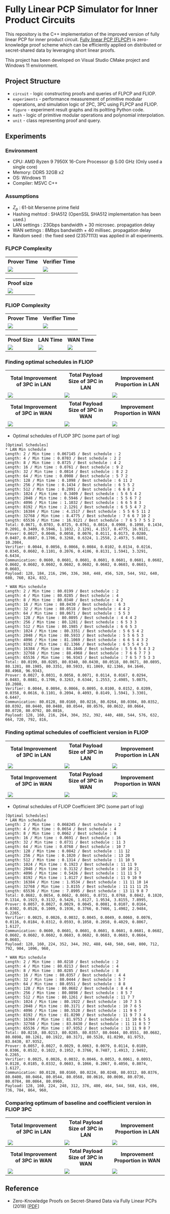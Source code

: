 # Fully Linear PCP Simulator for Inner Product Circuits

This repository is the C++ implementation of the improved version of fully linear PCP for inner product circuit.
[Fully linear PCP (FLPCP)](https://eprint.iacr.org/2019/188.pdf) is zero-knowledge proof scheme which can be efficiently applied on distributed or secret-shared data by leveraging short linear proofs.

This project has been developed on Visual Studio CMake project and Windows 11 environment.

## Project Structure

* `circuit` - logic constructing proofs and queries of FLPCP and FLIOP.
* `experiments` - performance measurement of primitive modular operations, and simulation logic of 2PC, 3PC using FLPCP and FLIOP.
* `figure` - experiment result graphs and its poltting Python code.
* `math` - logic of primitive modular operations and polynomial interpolation.
* `unit` - class representing proof and query.

## Experiments

### Environment

* CPU: AMD Ryzen 9 7950X 16-Core Processor @ 5.00 GHz (Only used a single core)
* Memory: DDR5 32GB x2
* OS: Windows 11
* Compiler: MSVC C++

### Assumptions

* $Z_p$ : 61-bit Mersenne prime field
* Hashing mehtod : SHA512 (OpenSSL SHA512 implementation has been used.)
* LAN settings : 23Gbps bandwidth + 30 microsec. propagation delay
* WAN settings : 8Mbps bandwidth + 40 millisec. propagation delay
* Random seed : the fixed seed (23571113) was applied in all experiments.

### FLPCP Complexity

<div align="center">
  <table>
    <tr>
      <th> Prover Time </th>
      <th> Verifier Time </th>
    </tr>
    <tr>
      <td> <img src="./figure/FLPCP/prover_time.png" /> </td>
      <td> <img src="./figure/FLPCP/verifier_time.png" /> </td>
    </tr>
  </table>
</div>

<div align="center" style="width: 33%">
  <table>
    <tr>
      <th> Proof size </th>
    </tr>
    <tr>
      <td> <img src="./figure/FLPCP/proof_size.png" /> </td>
    </tr>
  </table>
</div>

### FLIOP Complexity

<div align="center">
  <table>
    <tr>
      <th> Prover Time </th>
      <th> Verifier Time </th>
    </tr>
    <tr>
      <td> <img src="./figure/FLIOP/prover_time.png" /> </td>
      <td> <img src="./figure/FLIOP/verifier_time.png" /> </td>
    </tr>
  </table>
</div>

<div align="center">
  <table>
    <tr>
      <th> Proof Size </th>
      <th> LAN Time </th>
      <th> WAN Time </th>
    </tr>
    <tr>
      <td> <img src="./figure/FLIOP/proof_size.png" /> </td>
      <td> <img src="./figure/FLIOP/lan_time.png" /> </td>
      <td> <img src="./figure/FLIOP/wan_time.png" /> </td>
    </tr>
  </table>
</div>

### Finding optimal schedules in FLIOP

<div align="center">
  <table>
    <tr>
      <th> Total Improvement of 3PC in LAN </th>
      <th> Total Payload Size of 3PC in LAN </th>
      <th> Improvement Proportion in LAN </th>
    </tr>
    <tr>
      <td> <img src="./figure/mpc_baseline/3pc_lan_total.png" /> </td>
      <td> <img src="./figure/mpc_baseline/3pc_lan_payload.png" /> </td>
      <td> <img src="./figure/mpc_baseline/lan_portion.png" /> </td>
    </tr>
    <tr>
      <th> Total Improvement of 3PC in WAN </th>
      <th> Total Payload Size of 3PC in WAN </th>
      <th> Improvement Proportion in WAN </th>
    </tr>
    <tr>
      <td> <img src="./figure/mpc_baseline/3pc_wan_total.png" /> </td>
      <td> <img src="./figure/mpc_baseline/3pc_wan_payload.png" /> </td>
      <td> <img src="./figure/mpc_baseline/wan_portion.png" /> </td>
    </tr>
  </table>
</div>

* Optimal schedules of FLIOP 3PC (some part of log)

```
[Optimal Schedules]
* LAN Min schedule
Length: 2 / Min time : 0.067145 / Best schedule : 2
Length: 4 / Min time : 0.0703 / Best schedule : 2 2
Length: 8 / Min time : 0.0725 / Best schedule : 4 2
Length: 16 / Min time : 0.0761 / Best schedule : 9 2
Length: 32 / Min time : 0.0814 / Best schedule : 8 2 2
Length: 64 / Min time : 0.0908 / Best schedule : 5 7 2
Length: 128 / Min time : 0.1098 / Best schedule : 6 11 2
Length: 256 / Min time : 0.1434 / Best schedule : 6 5 5 2
Length: 512 / Min time : 0.2091 / Best schedule : 6 6 8 2
Length: 1024 / Min time : 0.3409 / Best schedule : 5 6 5 4 2
Length: 2048 / Min time : 0.5946 / Best schedule : 5 5 6 7 2
Length: 4096 / Min time : 1.1032 / Best schedule : 6 6 5 8 3
Length: 8192 / Min time : 2.1291 / Best schedule : 6 5 5 4 7 2
Length: 16384 / Min time : 4.1517 / Best schedule : 5 5 6 5 11 2
Length: 32768 / Min time : 8.4775 / Best schedule : 7 6 6 7 10 2
Length: 65536 / Min time : 16.9121 / Best schedule : 7 6 5 7 5 5 2
Total: 0.0671, 0.0703, 0.0725, 0.0761, 0.0814, 0.0908, 0.1098, 0.1434, 0.2091, 0.3409, 0.5946, 1.1032, 2.1291, 4.1517, 8.4775, 16.9121,
Prover: 0.0027, 0.0046, 0.0058, 0.0076, 0.0111, 0.0173, 0.0280, 0.0487, 0.0887, 0.1706, 0.3268, 0.6324, 1.2558, 2.4973, 5.0881, 10.2084,
Verifier: 0.0044, 0.0056, 0.0066, 0.0084, 0.0102, 0.0134, 0.0216, 0.0345, 0.0602, 0.1101, 0.2076, 0.4106, 0.8131, 1.5941, 3.3291, 6.6434,
Communication: 0.0600, 0.0601, 0.0601, 0.0601, 0.0601, 0.0601, 0.0602, 0.0602, 0.0602, 0.0602, 0.0602, 0.0602, 0.0602, 0.0603, 0.0603, 0.0603,
Payload: 128, 184, 216, 296, 336, 368, 448, 456, 520, 544, 592, 640, 680, 760, 824, 832,

* WAN Min schedule
Length: 2 / Min time : 80.0199 / Best schedule : 2
Length: 4 / Min time : 80.0285 / Best schedule : 4
Length: 8 / Min time : 80.0340 / Best schedule : 4 2
Length: 16 / Min time : 80.0430 / Best schedule : 6 3
Length: 32 / Min time : 80.0518 / Best schedule : 4 4 2
Length: 64 / Min time : 80.0671 / Best schedule : 5 5 3
Length: 128 / Min time : 80.0895 / Best schedule : 4 4 4 2
Length: 256 / Min time : 80.1281 / Best schedule : 6 5 3 3
Length: 512 / Min time : 80.1985 / Best schedule : 6 6 5 3
Length: 1024 / Min time : 80.3351 / Best schedule : 5 6 5 4 2
Length: 2048 / Min time : 80.5933 / Best schedule : 5 5 6 5 3
Length: 4096 / Min time : 81.1069 / Best schedule : 6 6 5 4 3 2
Length: 8192 / Min time : 82.1366 / Best schedule : 6 5 5 4 5 3
Length: 16384 / Min time : 84.1646 / Best schedule : 5 5 6 5 4 3 2
Length: 32768 / Min time : 88.4968 / Best schedule : 7 6 6 7 7 3
Length: 65536 / Min time : 96.9343 / Best schedule : 7 6 5 7 5 3 3
Total: 80.0199, 80.0285, 80.0340, 80.0430, 80.0518, 80.0671, 80.0895, 80.1281, 80.1985, 80.3351, 80.5933, 81.1069, 82.1366, 84.1646, 88.4968, 96.9343,
Prover: 0.0027, 0.0031, 0.0058, 0.0071, 0.0114, 0.0167, 0.0294, 0.0483, 0.0881, 0.1706, 0.3263, 0.6344, 1.2553, 2.4985, 5.0875, 10.2080,
Verifier: 0.0044, 0.0094, 0.0066, 0.0095, 0.0100, 0.0152, 0.0209, 0.0358, 0.0616, 0.1101, 0.2094, 0.4093, 0.8149, 1.5941, 3.3301, 6.6447,
Communication: 80.0128, 80.0160, 80.0216, 80.0264, 80.0304, 80.0352, 80.0392, 80.0440, 80.0488, 80.0544, 80.0576, 80.0632, 80.0664, 80.0720, 80.0792, 80.0816,
Payload: 128, 160, 216, 264, 304, 352, 392, 440, 488, 544, 576, 632, 664, 720, 792, 816,
```

### Finding optimal schedules of coefficient version in FLIOP

<div align="center">
  <table>
    <tr>
      <th> Total Improvement of 3PC in LAN </th>
      <th> Total Payload Size of 3PC in LAN </th>
      <th> Improvement Proportion in LAN </th>
    </tr>
    <tr>
      <td> <img src="./figure/mpc_coefficient/3pc_lan_total.png" /> </td>
      <td> <img src="./figure/mpc_coefficient/3pc_lan_payload.png" /> </td>
      <td> <img src="./figure/mpc_coefficient/lan_portion.png" /> </td>
    </tr>
    <tr>
      <th> Total Improvement of 3PC in WAN </th>
      <th> Total Payload Size of 3PC in WAN </th>
      <th> Improvement Proportion in WAN </th>
    </tr>
    <tr>
      <td> <img src="./figure/mpc_coefficient/3pc_wan_total.png" /> </td>
      <td> <img src="./figure/mpc_coefficient/3pc_wan_payload.png" /> </td>
      <td> <img src="./figure/mpc_coefficient/wan_portion.png" /> </td>
    </tr>
  </table>
</div>

* Optimal schedules of FLIOP Coefficient 3PC (some part of log)

```
[Optimal Schedules]
* LAN Min schedule
Length: 2 / Min time : 0.068245 / Best schedule : 2
Length: 4 / Min time : 0.0654 / Best schedule : 4
Length: 8 / Min time : 0.0662 / Best schedule : 8
Length: 16 / Min time : 0.0691 / Best schedule : 16
Length: 32 / Min time : 0.0731 / Best schedule : 11 3
Length: 64 / Min time : 0.0768 / Best schedule : 10 7
Length: 128 / Min time : 0.0842 / Best schedule : 11 12
Length: 256 / Min time : 0.1020 / Best schedule : 13 20
Length: 512 / Min time : 0.1314 / Best schedule : 11 10 5
Length: 1024 / Min time : 0.1923 / Best schedule : 11 11 9
Length: 2048 / Min time : 0.3132 / Best schedule : 10 10 21
Length: 4096 / Min time : 0.5426 / Best schedule : 11 11 5 7
Length: 8192 / Min time : 1.0127 / Best schedule : 11 9 10 9
Length: 16384 / Min time : 1.9534 / Best schedule : 11 11 10 14
Length: 32768 / Min time : 3.8155 / Best schedule : 11 11 11 25
Length: 65536 / Min time : 7.8995 / Best schedule : 13 11 9 8 7
Total: 0.0682, 0.0654, 0.0662, 0.0691, 0.0731, 0.0768, 0.0842, 0.1020, 0.1314, 0.1923, 0.3132, 0.5426, 1.0127, 1.9534, 3.8155, 7.8995,
Prover: 0.0057, 0.0027, 0.0029, 0.0045, 0.0081, 0.0107, 0.0164, 0.0302, 0.0528, 0.1009, 0.1936, 0.3766, 0.7466, 1.4902, 2.9484, 6.2265,
Verifier: 0.0025, 0.0026, 0.0032, 0.0045, 0.0049, 0.0060, 0.0076, 0.0116, 0.0184, 0.0312, 0.0593, 0.1058, 0.2058, 0.4029, 0.8067, 1.6127,
Communication: 0.0600, 0.0601, 0.0601, 0.0601, 0.0601, 0.0601, 0.0602, 0.0602, 0.0602, 0.0602, 0.0603, 0.0602, 0.0603, 0.0603, 0.0604, 0.0603,
Payload: 128, 160, 224, 352, 344, 392, 488, 648, 560, 640, 800, 712, 792, 904, 1096, 960,

* WAN Min schedule
Length: 2 / Min time : 80.0210 / Best schedule : 2
Length: 4 / Min time : 80.0213 / Best schedule : 4
Length: 8 / Min time : 80.0285 / Best schedule : 8
Length: 16 / Min time : 80.0357 / Best schedule : 4 4
Length: 32 / Min time : 80.0444 / Best schedule : 5 7
Length: 64 / Min time : 80.0551 / Best schedule : 8 8
Length: 128 / Min time : 80.0682 / Best schedule : 8 4 4
Length: 256 / Min time : 80.0898 / Best schedule : 8 5 7
Length: 512 / Min time : 80.1261 / Best schedule : 11 7 7
Length: 1024 / Min time : 80.1922 / Best schedule : 10 7 3 5
Length: 2048 / Min time : 80.3171 / Best schedule : 10 7 6 5
Length: 4096 / Min time : 80.5528 / Best schedule : 11 9 6 7
Length: 8192 / Min time : 81.0290 / Best schedule : 11 9 7 3 4
Length: 16384 / Min time : 81.9753 / Best schedule : 11 10 6 5 5
Length: 32768 / Min time : 83.8430 / Best schedule : 11 11 8 5 7
Length: 65536 / Min time : 87.9352 / Best schedule : 13 11 9 8 7
Total: 80.0210, 80.0213, 80.0285, 80.0357, 80.0444, 80.0551, 80.0682, 80.0898, 80.1261, 80.1922, 80.3171, 80.5528, 81.0290, 81.9753, 83.8430, 87.9352,
Prover: 0.0057, 0.0027, 0.0029, 0.0063, 0.0079, 0.0114, 0.0189, 0.0306, 0.0532, 0.1022, 0.1952, 0.3766, 0.7487, 1.4913, 2.9492, 6.2265,
Verifier: 0.0025, 0.0026, 0.0032, 0.0046, 0.0053, 0.0061, 0.0093, 0.0128, 0.0185, 0.0332, 0.0603, 0.1066, 0.2067, 0.4056, 0.8074, 1.6127,
Communication: 80.0128, 80.0160, 80.0224, 80.0248, 80.0312, 80.0376, 80.0400, 80.0464, 80.0544, 80.0568, 80.0616, 80.0696, 80.0736, 80.0784, 80.0864, 80.0960,
Payload: 128, 160, 224, 248, 312, 376, 400, 464, 544, 568, 616, 696, 736, 784, 864, 960,
```

### Comparing optimum of baseline and coefficient version in FLIOP 3PC

<div align="center">
  <table>
    <tr>
      <th> Total Improvement of 3PC in LAN </th>
      <th> Total Payload Size of 3PC in LAN </th>
      <th> Improvement Proportion in LAN </th>
    </tr>
    <tr>
      <td> <img src="./figure/comparison_optimum/3pc_lan_total.png" /> </td>
      <td> <img src="./figure/comparison_optimum/3pc_lan_payload.png" /> </td>
      <td> <img src="./figure/comparison_optimum/lan_portion.png" /> </td>
    </tr>
    <tr>
      <th> Total Improvement of 3PC in WAN </th>
      <th> Total Payload Size of 3PC in WAN </th>
      <th> Improvement Proportion in WAN </th>
    </tr>
    <tr>
      <td> <img src="./figure/comparison_optimum/3pc_wan_total.png" /> </td>
      <td> <img src="./figure/comparison_optimum/3pc_wan_payload.png" /> </td>
      <td> <img src="./figure/comparison_optimum/wan_portion.png" /> </td>
    </tr>
  </table>
</div>

## Reference

* Zero-Knowledge Proofs on Secret-Shared Data via Fully Linear PCPs (2019) [[PDF](https://eprint.iacr.org/2019/188.pdf)]
